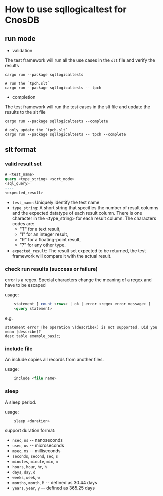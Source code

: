 # How to use sqllogicaltest for CnosDB

## run mode

- validation

The test framework will run all the use cases in the `slt` file and verify the results

```shell
cargo run --package sqllogicaltests
```

```shell
# run the `tpch.slt`
cargo run --package sqllogicaltests -- tpch
```

- completion

The test framework will run the test cases in the slt file and update the results to the slt file

```shell
cargo run --package sqllogicaltests --complete
```

```shell
# only update the `tpch.slt`
cargo run --package sqllogicaltests -- tpch --complete
```

## slt format

### valid result set

```sql
# <test_name>
query <type_string> <sort_mode>
<sql_query>
----
<expected_result>
```

- `test_name`: Uniquely identify the test name
- `type_string`: A short string that specifies the number of result columns and the expected datatype of each result column. There is one character in the <type_string> for each result column. The characters codes are:
  - "T" for a text result,
  - "I" for an integer result,
  - "R" for a floating-point result,
  - "?" for any other type.
- `expected_result`: The result set expected to be returned, the test framework will compare it with the actual result.

### check run results (success or failure)

error is a regex. Special characters change the meaning of a regex and have to be escaped

usage:
```sql
    statement [ count <rows> | ok | error <regex error message> ]
    <query statement>
```

e.g.
```slt
statement error The operation \(describe\) is not supported. Did you mean [describe]?
desc table example_basic;
```

### include file

An include copies all records from another files.

usage:
```sql
    include <file name>
```

### sleep

A sleep period.

usage:
```sql
    sleep <duration>
```

support duration format:

- `nsec`, `ns` -- nanoseconds
- `usec`, `us` -- microseconds
- `msec`, `ms` -- milliseconds
- `seconds`, `second`, `sec`, `s`
- `minutes`, `minute`, `min`, `m`
- `hours`, `hour`, `hr`, `h`
- `days`, `day`, `d`
- `weeks`, `week`, `w`
- `months`, `month`, `M` -- defined as 30.44 days
- `years`, `year`, `y` -- defined as 365.25 days
